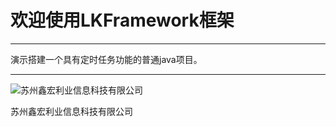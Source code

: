 # 欢迎使用LKFramework框架

------

演示搭建一个具有定时任务功能的普通java项目。

------
![苏州鑫宏利业信息科技有限公司](https://avatars2.githubusercontent.com/u/30554748?v=4&s=200=400x400)

苏州鑫宏利业信息科技有限公司

